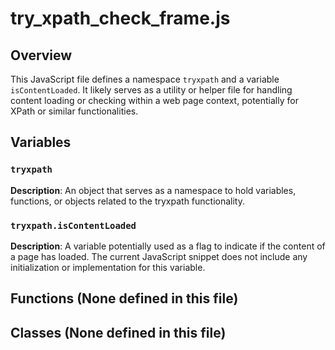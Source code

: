 # try_xpath_check_frame.js

## Overview

This JavaScript file defines a namespace `tryxpath` and a variable `isContentLoaded`.  It likely serves as a utility or helper file for handling content loading or checking within a web page context, potentially for XPath or similar functionalities.

## Variables

### `tryxpath`

**Description**: An object that serves as a namespace to hold variables, functions, or objects related to the tryxpath functionality.


### `tryxpath.isContentLoaded`

**Description**:  A variable potentially used as a flag to indicate if the content of a page has loaded.  The current JavaScript snippet does not include any initialization or implementation for this variable.


## Functions (None defined in this file)

## Classes (None defined in this file)